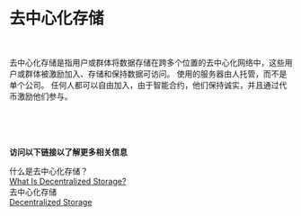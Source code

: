 # 去中心化存储
<br>

去中心化存储是指用户或群体将数据存储在跨多个位置的去中心化网络中，这些用户或群体被激励加入、存储和保持数据可访问。 使用的服务器由人托管，而不是单个公司。 任何人都可以自由加入，由于智能合约，他们保持诚实，并且通过代币激励他们参与。

<br>
<br>
<br>

**访问以下链接以了解更多相关信息**<br>

什么是去中心化存储？<br>
[What Is Decentralized Storage?](https://medium.com/@ppio/what-is-decentralized-storage-9c4b761942e2)<br>
去中心化存储<br>
[Decentralized Storage](https://ethereum.org/en/developers/docs/storage/)